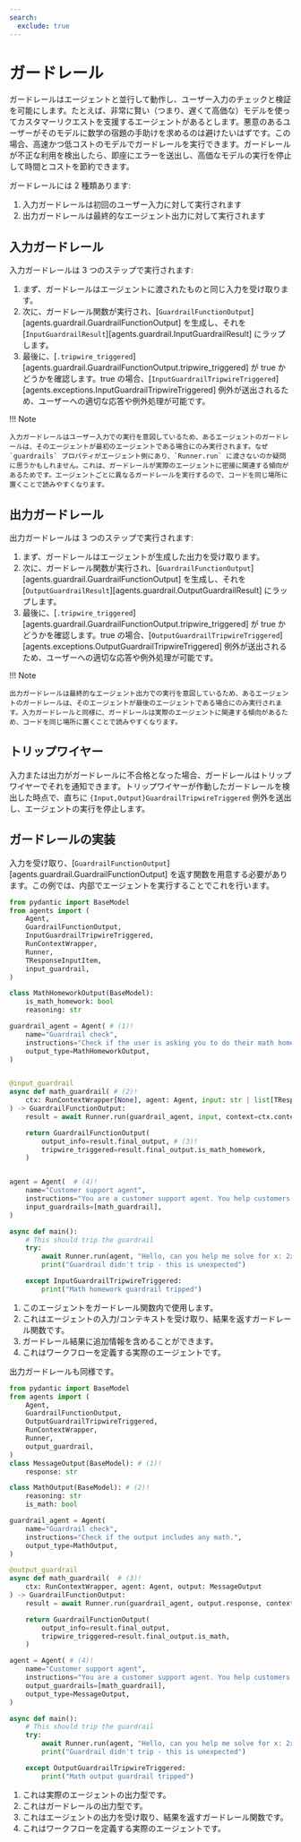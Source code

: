 ```yaml
---
search:
  exclude: true
---
```

# ガードレール

ガードレールはエージェントと並行して動作し、ユーザー入力のチェックと検証を可能にします。たとえば、非常に賢い（つまり、遅くて高価な）モデルを使ってカスタマーリクエストを支援するエージェントがあるとします。悪意のあるユーザーがそのモデルに数学の宿題の手助けを求めるのは避けたいはずです。この場合、高速かつ低コストのモデルでガードレールを実行できます。ガードレールが不正な利用を検出したら、即座にエラーを送出し、高価なモデルの実行を停止して時間とコストを節約できます。

ガードレールには 2 種類あります:

1. 入力ガードレールは初回のユーザー入力に対して実行されます
2. 出力ガードレールは最終的なエージェント出力に対して実行されます

## 入力ガードレール

入力ガードレールは 3 つのステップで実行されます:

1. まず、ガードレールはエージェントに渡されたものと同じ入力を受け取ります。
2. 次に、ガードレール関数が実行され、[`GuardrailFunctionOutput`][agents.guardrail.GuardrailFunctionOutput] を生成し、それを [`InputGuardrailResult`][agents.guardrail.InputGuardrailResult] にラップします。
3. 最後に、[`.tripwire_triggered`][agents.guardrail.GuardrailFunctionOutput.tripwire_triggered] が true かどうかを確認します。true の場合、[`InputGuardrailTripwireTriggered`][agents.exceptions.InputGuardrailTripwireTriggered] 例外が送出されるため、ユーザーへの適切な応答や例外処理が可能です。

!!! Note

    入力ガードレールはユーザー入力での実行を意図しているため、あるエージェントのガードレールは、そのエージェントが最初のエージェントである場合にのみ実行されます。なぜ `guardrails` プロパティがエージェント側にあり、`Runner.run` に渡さないのか疑問に思うかもしれません。これは、ガードレールが実際のエージェントに密接に関連する傾向があるためです。エージェントごとに異なるガードレールを実行するので、コードを同じ場所に置くことで読みやすくなります。

## 出力ガードレール

出力ガードレールは 3 つのステップで実行されます:

1. まず、ガードレールはエージェントが生成した出力を受け取ります。
2. 次に、ガードレール関数が実行され、[`GuardrailFunctionOutput`][agents.guardrail.GuardrailFunctionOutput] を生成し、それを [`OutputGuardrailResult`][agents.guardrail.OutputGuardrailResult] にラップします。
3. 最後に、[`.tripwire_triggered`][agents.guardrail.GuardrailFunctionOutput.tripwire_triggered] が true かどうかを確認します。true の場合、[`OutputGuardrailTripwireTriggered`][agents.exceptions.OutputGuardrailTripwireTriggered] 例外が送出されるため、ユーザーへの適切な応答や例外処理が可能です。

!!! Note

    出力ガードレールは最終的なエージェント出力での実行を意図しているため、あるエージェントのガードレールは、そのエージェントが最後のエージェントである場合にのみ実行されます。入力ガードレールと同様に、ガードレールは実際のエージェントに関連する傾向があるため、コードを同じ場所に置くことで読みやすくなります。

## トリップワイヤー

入力または出力がガードレールに不合格となった場合、ガードレールはトリップワイヤーでそれを通知できます。トリップワイヤーが作動したガードレールを検出した時点で、直ちに `{Input,Output}GuardrailTripwireTriggered` 例外を送出し、エージェントの実行を停止します。

## ガードレールの実装

入力を受け取り、[`GuardrailFunctionOutput`][agents.guardrail.GuardrailFunctionOutput] を返す関数を用意する必要があります。この例では、内部でエージェントを実行することでこれを行います。

```python
from pydantic import BaseModel
from agents import (
    Agent,
    GuardrailFunctionOutput,
    InputGuardrailTripwireTriggered,
    RunContextWrapper,
    Runner,
    TResponseInputItem,
    input_guardrail,
)

class MathHomeworkOutput(BaseModel):
    is_math_homework: bool
    reasoning: str

guardrail_agent = Agent( # (1)!
    name="Guardrail check",
    instructions="Check if the user is asking you to do their math homework.",
    output_type=MathHomeworkOutput,
)


@input_guardrail
async def math_guardrail( # (2)!
    ctx: RunContextWrapper[None], agent: Agent, input: str | list[TResponseInputItem]
) -> GuardrailFunctionOutput:
    result = await Runner.run(guardrail_agent, input, context=ctx.context)

    return GuardrailFunctionOutput(
        output_info=result.final_output, # (3)!
        tripwire_triggered=result.final_output.is_math_homework,
    )


agent = Agent(  # (4)!
    name="Customer support agent",
    instructions="You are a customer support agent. You help customers with their questions.",
    input_guardrails=[math_guardrail],
)

async def main():
    # This should trip the guardrail
    try:
        await Runner.run(agent, "Hello, can you help me solve for x: 2x + 3 = 11?")
        print("Guardrail didn't trip - this is unexpected")

    except InputGuardrailTripwireTriggered:
        print("Math homework guardrail tripped")
```

1. このエージェントをガードレール関数内で使用します。
2. これはエージェントの入力/コンテキストを受け取り、結果を返すガードレール関数です。
3. ガードレール結果に追加情報を含めることができます。
4. これはワークフローを定義する実際のエージェントです。

出力ガードレールも同様です。

```python
from pydantic import BaseModel
from agents import (
    Agent,
    GuardrailFunctionOutput,
    OutputGuardrailTripwireTriggered,
    RunContextWrapper,
    Runner,
    output_guardrail,
)
class MessageOutput(BaseModel): # (1)!
    response: str

class MathOutput(BaseModel): # (2)!
    reasoning: str
    is_math: bool

guardrail_agent = Agent(
    name="Guardrail check",
    instructions="Check if the output includes any math.",
    output_type=MathOutput,
)

@output_guardrail
async def math_guardrail(  # (3)!
    ctx: RunContextWrapper, agent: Agent, output: MessageOutput
) -> GuardrailFunctionOutput:
    result = await Runner.run(guardrail_agent, output.response, context=ctx.context)

    return GuardrailFunctionOutput(
        output_info=result.final_output,
        tripwire_triggered=result.final_output.is_math,
    )

agent = Agent( # (4)!
    name="Customer support agent",
    instructions="You are a customer support agent. You help customers with their questions.",
    output_guardrails=[math_guardrail],
    output_type=MessageOutput,
)

async def main():
    # This should trip the guardrail
    try:
        await Runner.run(agent, "Hello, can you help me solve for x: 2x + 3 = 11?")
        print("Guardrail didn't trip - this is unexpected")

    except OutputGuardrailTripwireTriggered:
        print("Math output guardrail tripped")
```

1. これは実際のエージェントの出力型です。
2. これはガードレールの出力型です。
3. これはエージェントの出力を受け取り、結果を返すガードレール関数です。
4. これはワークフローを定義する実際のエージェントです。